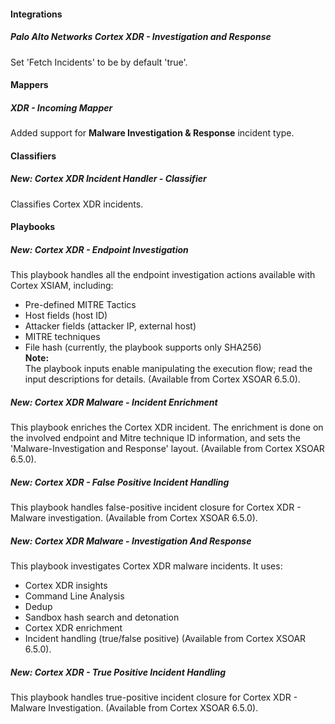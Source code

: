#### Integrations
##### Palo Alto Networks Cortex XDR - Investigation and Response
Set 'Fetch Incidents' to be by default 'true'.

#### Mappers
##### XDR - Incoming Mapper
Added support for **Malware Investigation & Response** incident type.

#### Classifiers
##### New: **Cortex XDR Incident Handler - Classifier**
Classifies Cortex XDR incidents.

#### Playbooks
##### New: **Cortex XDR - Endpoint Investigation**
This playbook handles all the endpoint investigation actions available with Cortex XSIAM, including:
* Pre-defined MITRE Tactics
* Host fields (host ID)
* Attacker fields (attacker IP, external host)
* MITRE techniques
* File hash (currently, the playbook supports only SHA256)  
**Note:**  
The playbook inputs enable manipulating the execution flow; read the input descriptions for details. (Available from Cortex XSOAR 6.5.0).
##### New: **Cortex XDR Malware - Incident Enrichment**
This playbook enriches the Cortex XDR incident. The enrichment is done on the involved endpoint and Mitre technique ID information, and sets the 'Malware-Investigation and Response' layout. (Available from Cortex XSOAR 6.5.0).
##### New: **Cortex XDR - False Positive Incident Handling**
This playbook handles false-positive incident closure for Cortex XDR - Malware investigation. (Available from Cortex XSOAR 6.5.0).
##### New: **Cortex XDR Malware - Investigation And Response**
This playbook investigates Cortex XDR malware incidents. It uses:  
- Cortex XDR insights
- Command Line Analysis 
- Dedup
- Sandbox hash search and detonation
- Cortex XDR enrichment
- Incident handling (true/false positive) (Available from Cortex XSOAR 6.5.0).
##### New: **Cortex XDR - True Positive Incident Handling**
This playbook handles true-positive incident closure for Cortex XDR - Malware Investigation. (Available from Cortex XSOAR 6.5.0).
